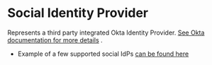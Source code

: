 # Social Identity Provider

Represents a third party integrated Okta Identity
Provider. [See Okta documentation for more details](https://developer.okta.com/docs/api/resources/idps/#add-facebook-identity-provider)
.

- Example of a few supported social IdPs [can be found here](./basic.tf)
